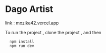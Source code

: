 # Dago Artist

link : [mozika42.vercel.app](https://mozika42.vercel.app/)

To run the project , clone the project , and then

```
  npm install
  npm run dev
```

